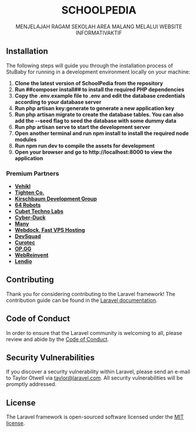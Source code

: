 <h1 align="center">SCHOOLPEDIA </h1>

<p align="center">MENJELAJAH RAGAM SEKOLAH AREA MALANG MELALUI WEBSITE INFORMATIVAKTIF</p>

## Installation
The following steps will guide you through the installation process of StuBaby for running in a development environment locally on your machine:

1. **Clone the latest version of SchoolPedia from the repository**
2. **Run ##composer install## to install the required PHP dependencies**
3. **Copy the .env.example file to .env and edit the database credentials according to your database server**
4. **Run php artisan key:generate to generate a new application key**
5. **Run php artisan migrate to create the database tables. You can also add the --seed flag to seed the database with some dummy data**
6. **Run php artisan serve to start the development server**
7. **Open another terminal and run npm install to install the required node modules**
8. **Run npm run dev to compile the assets for development**
9. **Open your browser and go to http://localhost:8000 to view the application**

### Premium Partners

- **[Vehikl](https://vehikl.com/)**
- **[Tighten Co.](https://tighten.co)**
- **[Kirschbaum Development Group](https://kirschbaumdevelopment.com)**
- **[64 Robots](https://64robots.com)**
- **[Cubet Techno Labs](https://cubettech.com)**
- **[Cyber-Duck](https://cyber-duck.co.uk)**
- **[Many](https://www.many.co.uk)**
- **[Webdock, Fast VPS Hosting](https://www.webdock.io/en)**
- **[DevSquad](https://devsquad.com)**
- **[Curotec](https://www.curotec.com/services/technologies/laravel/)**
- **[OP.GG](https://op.gg)**
- **[WebReinvent](https://webreinvent.com/?utm_source=laravel&utm_medium=github&utm_campaign=patreon-sponsors)**
- **[Lendio](https://lendio.com)**

## Contributing

Thank you for considering contributing to the Laravel framework! The contribution guide can be found in the [Laravel documentation](https://laravel.com/docs/contributions).

## Code of Conduct

In order to ensure that the Laravel community is welcoming to all, please review and abide by the [Code of Conduct](https://laravel.com/docs/contributions#code-of-conduct).

## Security Vulnerabilities

If you discover a security vulnerability within Laravel, please send an e-mail to Taylor Otwell via [taylor@laravel.com](mailto:taylor@laravel.com). All security vulnerabilities will be promptly addressed.

## License

The Laravel framework is open-sourced software licensed under the [MIT license](https://opensource.org/licenses/MIT).
